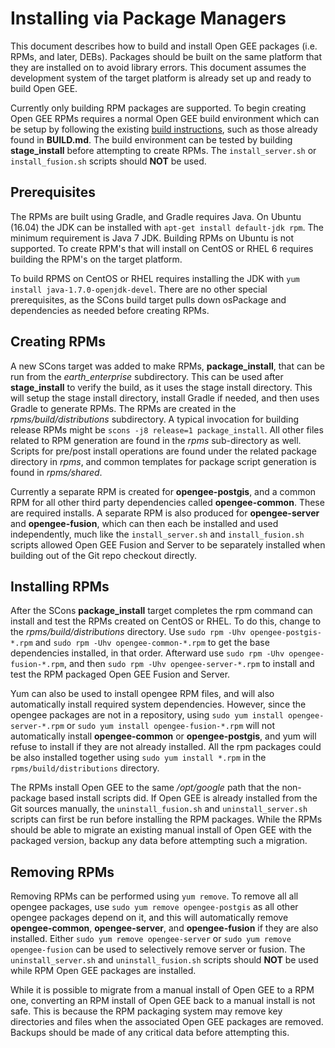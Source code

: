 # Installing via Package Managers

This document describes how to build and install Open GEE packages (i.e. RPMs,
and later, DEBs).  Packages should be built on the same platform that they are
installed on to avoid library errors.  This document assumes the development
system of the target platform is already set up and ready to build Open GEE.

Currently only building RPM packages are supported.  To begin creating Open GEE
RPMs requires a normal Open GEE build environment which can be setup by
following the existing
[build instructions](https://github.com/google/earthenterprise/wiki/Build-Instructions),
such as those already found in **BUILD.md**.  The build environment can be
tested by building **stage_install** before attempting to create RPMs.  The
```install_server.sh``` or ```install_fusion.sh``` scripts should **NOT** be
used.

## Prerequisites

The RPMs are built using Gradle, and Gradle requires Java.  On Ubuntu (16.04)
the JDK can be installed with ```apt-get install default-jdk rpm```.  The
minimum requirement is Java 7 JDK.  Building RPMs on Ubuntu is not supported.
To create RPM's that will install on CentOS or RHEL 6 requires building the
RPM's on the target platform.

To build RPMS on CentOS or RHEL requires installing the JDK with ```yum install
java-1.7.0-openjdk-devel```.  There are no other special prerequisites, as the
SCons build target pulls down osPackage and dependencies as needed before
creating RPMs.

## Creating RPMs

A new SCons target was added to make RPMs, **package_install**, that can be run
from the *earth_enterprise* subdirectory.  This can be used after
**stage_install** to verify the build, as it uses the stage install directory.
This will setup the stage install directory, install Gradle if needed, and
then uses Gradle to generate RPMs.  The RPMs are created in the
*rpms/build/distributions* subdirectory.  A typical invocation for building
release RPMs might be ```scons -j8 release=1 package_install```.  All other
files related to RPM generation are found in the *rpms* sub-directory as
well. Scripts for pre/post install operations are found under the related
package directory in *rpms*, and common templates for package script generation
is found in *rpms/shared*.

Currently a separate RPM is created for **opengee-postgis**, and a common RPM
for all other third party dependencies called **opengee-common**.  These are
required installs.  A separate RPM is also produced for **opengee-server** and
**opengee-fusion**, which can then each be installed and used independently,
much like the ```install_server.sh``` and ```install_fusion.sh``` scripts
allowed Open GEE Fusion and Server to be separately installed when building out
of the Git repo checkout directly.

## Installing RPMs

After the SCons **package_install** target completes the rpm command can
install and test the RPMs created on CentOS or RHEL.  To do this, change to the
*rpms/build/distributions* directory.  Use ```sudo rpm -Uhv
opengee-postgis-*.rpm``` and ```sudo rpm -Uhv opengee-common-*.rpm``` to get
the base dependencies installed, in that order.  Afterward use ```sudo rpm -Uhv
opengee-fusion-*.rpm```, and then ```sudo rpm -Uhv opengee-server-*.rpm``` to
install and test the RPM packaged Open GEE Fusion and Server.

Yum can also be used to install opengee RPM files, and will also automatically
install required system dependencies.  However, since the opengee packages are
not in a repository, using ```sudo yum install opengee-server-*.rpm``` or
```sudo yum install opengee-fusion-*.rpm``` will not automatically install
**opengee-common** or **opengee-postgis**, and yum will refuse to install if
they are not already installed.  All the rpm packages could be also installed
together using ```sudo yum install *.rpm``` in the `rpms/build/distributions`
directory.

The RPMs install Open GEE to the same */opt/google* path that the non-package
based install scripts did.  If Open GEE is already installed from the Git
sources manually, the ```uninstall_fusion.sh``` and ```uninstall_server.sh```
scripts can first be run before installing the RPM packages. While the RPMs
should be able to migrate an existing manual install of Open GEE with the
packaged version, backup any data before attempting such a migration.

## Removing RPMs
Removing RPMs can be performed using ```yum remove```.  To remove all all
opengee packages, use ```sudo yum remove opengee-postgis``` as all other
opengee packages depend on it, and this will automatically remove
**opengee-common**, **opengee-server**, and **opengee-fusion** if they are also
installed. Either ```sudo yum remove opengee-server``` or ```sudo yum remove
opengee-fusion``` can be used to selectively remove server or fusion.  The
```uninstall_server.sh``` and ```uninstall_fusion.sh``` scripts should **NOT**
be used while RPM Open GEE packages are installed.

While it is possible to migrate from a manual install of Open GEE to a RPM one,
converting an RPM install of Open GEE back to a manual install is not safe.
This is because the RPM packaging system may remove key directories and files
when the associated Open GEE packages are removed.  Backups should be made
of any critical data before attempting this.
